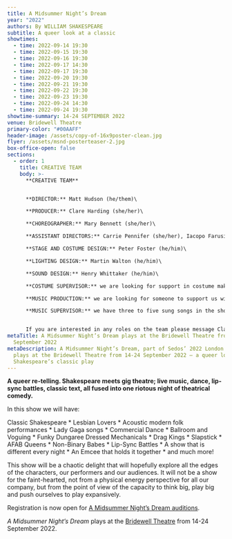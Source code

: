 ```yaml
---
title: A Midsummer Night’s Dream
year: "2022"
authors: By WILLIAM SHAKESPEARE
subtitle: A queer look at a classic
showtimes:
  - time: 2022-09-14 19:30
  - time: 2022-09-15 19:30
  - time: 2022-09-16 19:30
  - time: 2022-09-17 14:30
  - time: 2022-09-17 19:30
  - time: 2022-09-20 19:30
  - time: 2022-09-21 19:30
  - time: 2022-09-22 19:30
  - time: 2022-09-23 19:30
  - time: 2022-09-24 14:30
  - time: 2022-09-24 19:30
showtime-summary: 14-24 SEPTEMBER 2022
venue: Bridewell Theatre
primary-color: "#00AAFF"
header-image: /assets/copy-of-16x9poster-clean.jpg
flyer: /assets/msnd-posterteaser-2.jpg
box-office-open: false
sections:
  - order: 1
    title: CREATIVE TEAM
    body: >-
      **CREATIVE TEAM**


      **DIRECTOR:** Matt Hudson (he/them)\

      **PRODUCER:** Clare Harding (she/her)\

      **CHOREOGRAPHER:** Mary Bennett (she/her)\

      **ASSISTANT DIRECTORS:** Carrie Pennifer (she/her), Iacopo Farusi (he/him)\

      **STAGE AND COSTUME DESIGN:** Peter Foster (he/him)\

      **LIGHTING DESIGN:** Martin Walton (he/him)\

      **SOUND DESIGN:** Henry Whittaker (he/him)\

      **COSTUME SUPERVISOR:** we are looking for support in costume making, sourcing and organising\

      **MUSIC PRODUCTION:** we are looking for someone to support us with music production and creating tracks\

      **MUSIC SUPERVISOR:** we have three to five sung songs in the show and are looking for someone/people to teach the music and support the team


      If you are interested in any roles on the team please message Clare and Matt at [midsummer@sedos.co.uk](mailto:midsummer@sedos.co.uk)
metaTitle: A Midsummer Night’s Dream plays at the Bridewell Theatre from 14-24
  September 2022
metaDescription: A Midsummer Night’s Dream, part of Sedos’ 2022 London season,
  plays at the Bridewell Theatre from 14-24 September 2022 – a queer look at
  Shakespeare’s classic play
---
```

**A queer re-telling. Shakespeare meets gig theatre; live music, dance, lip-sync battles, classic text, all fused into one riotous night of theatrical comedy.**

In this show we will have:

Classic Shakespeare \* Lesbian Lovers \* Acoustic modern folk performances \* Lady Gaga songs \* Commercial Dance \* Ballroom and Voguing \* Funky Dungaree Dressed Mechanicals \* Drag Kings \* Slapstick \* AFAB Queens \* Non-Binary Babes \* Lip-Sync Battles \* A show that is different every night \* An Emcee that holds it together \* and much more!

This show will be a chaotic delight that will hopefully explore all the edges of the characters, our performers and our audiences. It will not be a show for the faint-hearted, not from a physical energy perspective for all our company, but from the point of view of the capacity to think big, play big and push ourselves to play expansively.

Registration is now open for [A Midsummer Night’s Dream auditions](https://sedos.co.uk/events/a-midsummer-night-s-dream-workshop-and-auditions). 

*A Midsummer Night’s Dream* plays at the [Bridewell Theatre](https://sedos.co.uk/venues/bridewell) from 14-24 September 2022.